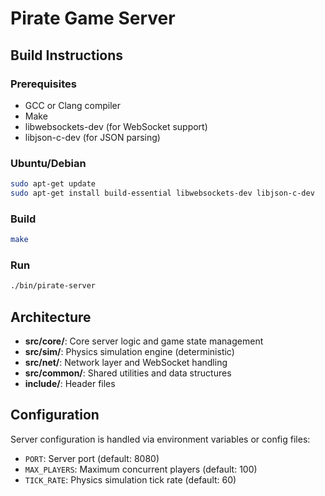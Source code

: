 # Pirate Game Server

## Build Instructions

### Prerequisites
- GCC or Clang compiler
- Make
- libwebsockets-dev (for WebSocket support)
- libjson-c-dev (for JSON parsing)

### Ubuntu/Debian
```bash
sudo apt-get update
sudo apt-get install build-essential libwebsockets-dev libjson-c-dev
```

### Build
```bash
make
```

### Run
```bash
./bin/pirate-server
```

## Architecture
- **src/core/**: Core server logic and game state management
- **src/sim/**: Physics simulation engine (deterministic)
- **src/net/**: Network layer and WebSocket handling
- **src/common/**: Shared utilities and data structures
- **include/**: Header files

## Configuration
Server configuration is handled via environment variables or config files:
- `PORT`: Server port (default: 8080)
- `MAX_PLAYERS`: Maximum concurrent players (default: 100)
- `TICK_RATE`: Physics simulation tick rate (default: 60)